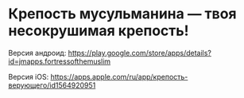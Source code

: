 # Крепость мусульманина — твоя несокрушимая крепость!

Версия андроид: https://play.google.com/store/apps/details?id=jmapps.fortressofthemuslim

Версия iOS: https://apps.apple.com/ru/app/крепость-верующего/id1564920951
